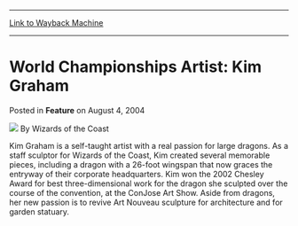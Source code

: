 
---
[Link to Wayback Machine](https://web.archive.org/web/20211018223215/https://magic.wizards.com/en/articles/archive/feature/world-championships-artist-kim-graham-2004-08-04)

[_metadata_:wayback_url]:- "https://magic.wizards.com/en/articles/archive/feature/world-championships-artist-kim-graham-2004-08-04"
[_metadata_:wayback_raw_url]:- "https://web.archive.org/web/20211018223215id_/https://magic.wizards.com/en/articles/archive/feature/world-championships-artist-kim-graham-2004-08-04"
[_metadata_:wayback_capture_timestamp]:- "2021-10-18 22:32:15+00:00"
[_metadata_:description]:- "Kim Graham is a self-taught artist with a real passion for large dragons. As a staff sculptor for Wizards of the Coast, Kim created several memorable pieces, including a dragon with a 26-foot wingspan that now graces the entryway of their corporate headquarters. Kim won the 2002 Chesley Award for best three-dimensional work for the dragon she sculpted over the course of the"
[_metadata_:generator]:- "Drupal 7 (http://drupal.org)"
---


World Championships Artist: Kim Graham
======================================



 Posted in **Feature**
 on August 4, 2004 






![](https://media.magic.wizards.com/styles/auth_small/public/images/person/wizards_author.jpg)
By Wizards of the Coast











Kim Graham is a self-taught artist with a real passion for large dragons. As a staff sculptor for Wizards of the Coast, Kim created several memorable pieces, including a dragon with a 26-foot wingspan that now graces the entryway of their corporate headquarters. Kim won the 2002 Chesley Award for best three-dimensional work for the dragon she sculpted over the course of the convention, at the ConJose Art Show. Aside from dragons, her new passion is to revive Art Nouveau sculpture for architecture and for garden statuary.








